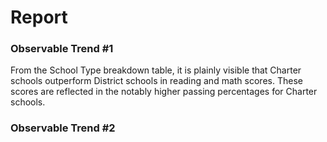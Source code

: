 # Report

### Observable Trend #1
From the School Type breakdown table, it is plainly visible that Charter schools outperform District schools in reading and math scores. These scores are reflected in the notably higher passing percentages for Charter schools.

### Observable Trend #2
